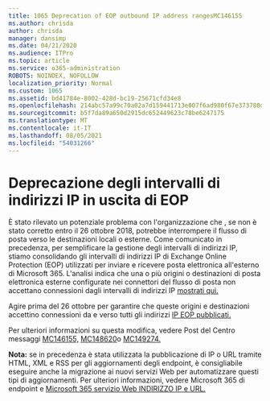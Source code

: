 ```yaml
---
title: 1065 Deprecation of EOP outbound IP address rangesMC146155
ms.author: chrisda
author: chrisda
manager: dansimp
ms.date: 04/21/2020
ms.audience: ITPro
ms.topic: article
ms.service: o365-administration
ROBOTS: NOINDEX, NOFOLLOW
localization_priority: Normal
ms.custom: 1065
ms.assetid: bd41784e-8002-428d-bc19-25671cfd34e8
ms.openlocfilehash: 214abc57a99c70a02a7d159441713e007f6ad980f67e373780d4ca297f69f764
ms.sourcegitcommit: b5f7da89a650d2915dc652449623c78be6247175
ms.translationtype: MT
ms.contentlocale: it-IT
ms.lasthandoff: 08/05/2021
ms.locfileid: "54031266"
---
```

# <a name="deprecation-of-eop-outbound-ip-address-ranges"></a>Deprecazione degli intervalli di indirizzi IP in uscita di EOP

È stato rilevato un potenziale problema con l'organizzazione che , se non è stato corretto entro il 26 ottobre 2018, potrebbe interrompere il flusso di posta verso le destinazioni locali o esterne. Come comunicato in precedenza, per semplificare la gestione degli intervalli di indirizzi IP, stiamo consolidando gli intervalli di indirizzi IP di Exchange Online Protection (EOP) utilizzati per inviare e ricevere posta elettronica all'esterno di Microsoft 365. L'analisi indica che una o più origini o destinazioni di posta elettronica esterne configurate nei connettori del flusso di posta non accettano connessioni dagli intervalli di indirizzi IP [mostrati qui.](https://docs.microsoft.com/office365/SecurityCompliance/eop/exchange-online-protection-ip-addresses)

Agire prima del 26 ottobre per garantire che queste origini e destinazioni accettino connessioni da e verso tutti gli indirizzi [IP EOP pubblicati.](https://docs.microsoft.com/office365/SecurityCompliance/eop/exchange-online-protection-ip-addresses)

Per ulteriori informazioni su questa modifica, vedere Post del Centro messaggi [MC146155,](https://portal.office.com/AdminPortal/home?switchtomodern=true#/MessageCenter?id=MC146155) [MC148620](https://portal.office.com/AdminPortal/home?switchtomodern=true#/MessageCenter?id=MC148620)o [MC149274.](https://portal.office.com/AdminPortal/home?switchtomodern=true#/MessageCenter?id=MC149274)

**Nota:** se in precedenza è stata utilizzata la pubblicazione di IP o URL tramite HTML, XML e RSS per gli aggiornamenti degli endpoint, è consigliabile eseguire anche la migrazione ai nuovi servizi Web per automatizzare questi tipi di aggiornamenti. Per ulteriori informazioni, vedere Microsoft 365 di endpoint e [Microsoft 365 servizio Web INDIRIZZO IP e URL.](https://techcommunity.microsoft.com/t5/Office-365-Blog/Announcing-Office-365-endpoint-categories-and-Office-365-IP/ba-p/177638)
